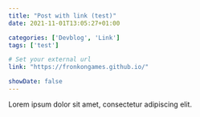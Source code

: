 ```yaml
---
title: "Post with link (test)"
date: 2021-11-01T13:05:27+01:00

categories: ['Devblog', 'Link']
tags: ['test']

# Set your external url
link: "https://fronkongames.github.io/"

showDate: false
---
```

Lorem ipsum dolor sit amet, consectetur adipiscing elit.
